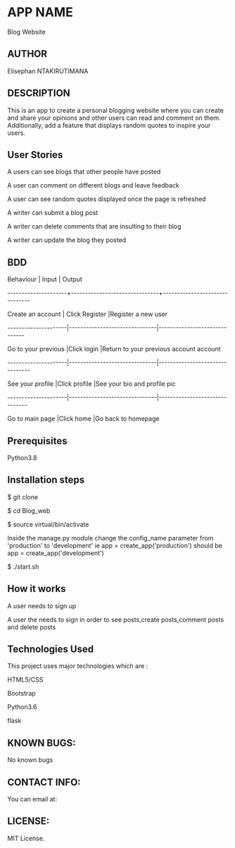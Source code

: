 # APP NAME

Blog Website

## AUTHOR

Elisephan NTAKIRUTIMANA

## DESCRIPTION

This is an app to create a personal blogging website where you can create and share your opinions and other users can read and comment on them. Additionally, add a feature that displays random quotes to inspire your users.

## User Stories

A users can see blogs that other people have posted

A user can comment on different blogs and leave feedback

A user can see random quotes displayed once the page is refreshed

A writer can submit a blog post

A writer can delete comments that are insulting to their blog

A writer can update the blog they posted

## BDD

Behaviour | Input | Output

---------------------+-------------------------------+-------------------------------

Create an account | Click Register |Register a new user

---------------------|-------------------------------|------------------------------

Go to your previous |Click login |Return to your previous account
account

---------------------|-------------------------------|--------------------------------

See your profile |Click profile |See your bio and profile pic

---------------------|-------------------------------|-------------------------------

Go to main page |Click home |Go back to homepage

## Prerequisites

Python3.8

## Installation steps

$ git clone

$ cd Blog_web

$ source virtual/bin/activate

Inside the manage.py module change the config_name parameter from 'production' to 'development' ie app = create_app('production') should be app = create_app('development')

$ ./start.sh

## How it works

A user needs to sign up

A user the needs to sign in order to see posts,create posts,comment posts and delete posts

## Technologies Used

This project uses major technologies which are :

HTML5/CSS

Bootstrap

Python3.6

flask

## KNOWN BUGS:

No known bugs

## CONTACT INFO:

You can email at:

## LICENSE:

MIT License.
